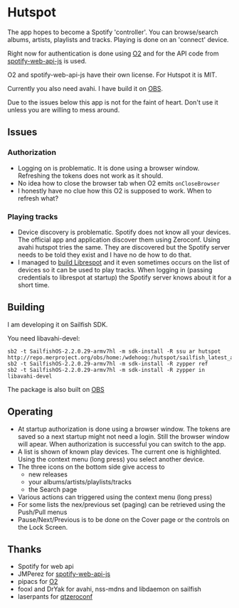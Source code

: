# Hutspot

The app hopes to become a Spotify 'controller'. You can browse/search albums, artists, playlists and tracks. Playing is done on an 'connect' device.

Right now for authentication is done using [O2](https://github.com/pipacs/o2)
and for the API code from [spotify-web-api-js](https://github.com/JMPerez/spotify-web-api-js) is used.

O2 and spotify-web-api-js have their own license. For Hutspot it is MIT.

Currently you also need avahi. I have build it on [OBS](http://repo.merproject.org/obs/home:/wdehoog:/hutspot/sailfish_latest_armv7hl/).

Due to the issues below this app is not for the faint of heart. Don't use it unless you are willing to mess around.

## Issues

### Authorization
  * Logging on is problematic. It is done using a browser window. Refreshing the tokens does not work as it should.
  * No idea how to close the browser tab when O2 emits ```onCloseBrowser```
  * I honestly have no clue how this O2 is supposed to work. When to refresh what?

### Playing tracks
  * Device discovery is problematic. Spotify does not know all your devices. The official app and application discover them using Zeroconf. Using avahi hutspot tries the same. They are discovered but the Spotify server needs to be told they exist and I have no de how to do that.
  * I managed to [build Librespot](https://gist.github.com/wdehoog/d83d75564ebc77a985384950af44ee7c) and it even sometimes occurs on the list of devices so it can be used to play tracks. When logging in (passing credentials to librespot at startup) the Spotify server knows about it for a short time.

## Building
I am developing it on Sailfish SDK. 

You need libavahi-devel:
```
sb2 -t SailfishOS-2.2.0.29-armv7hl -m sdk-install -R ssu ar hutspot http://repo.merproject.org/obs/home:/wdehoog:/hutspot/sailfish_latest_armv7hl
sb2 -t SailfishOS-2.2.0.29-armv7hl -m sdk-install -R zypper ref
sb2 -t SailfishOS-2.2.0.29-armv7hl -m sdk-install -R zypper in libavahi-devel
```

The package is also built on [OBS](http://repo.merproject.org/obs/home:/wdehoog:/hutspot/sailfish_latest_armv7hl/)

## Operating
 * At startup authorization is done using a browser window. The tokens are saved so a next startup might not need a login. Still the browser window will apear. When authorization is successful you can switch to the app.
 * A list is shown of known play devices. The current one is highlighted. Using the context menu (long press) you select another device.
 * The three icons on the bottom side give access to 
   * new releases
   * your albums/artists/playlists/tracks
   * the Search page
 * Various actions can triggered  using the context menu (long press)
 * For some lists the nex/previous set (paging) can be retrieved using the Push/Pull menus
 * Pause/Next/Previous is to be done on the Cover page or the controls on the Lock Screen.

## Thanks
 * Spotify for web api
 * JMPerez for [spotify-web-api-js](https://github.com/JMPerez/spotify-web-api-js)
 * pipacs for [O2](https://github.com/pipacs/o2)
 * fooxl and DrYak for avahi, nss-mdns and libdaemon on sailfish
 * laserpants for [qtzeroconf](https://github.com/laserpants/qtzeroconf)

